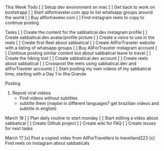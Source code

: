 This Week Todo
[ ] Setup dev environment on mac
[ ] Get back to work on bootstrapp
[ ] Start allfortraveler.com app to list whatsapp groups around the world
[ ] Buy allfortraveler.com
[ ] Find instagram reels to copy to continue posting

Tasks
[ ] Create the content for the sabbatical.dev instagram profile
[ ] Create sabbatical.dev avatar/profile picture
[ ] Create a voice to use in the reels
[ ] Create first Reel about sabbatical
[ ] Create AllForTraveler website with a listing of whatsapp groups
[ ] Buy AllForTraveler instagram account
[ ] Continue posting similar content but about sabbatical leave to travel
[ ] Create the hiking tool
[ ] Create sabbatical.dev account
[ ] Create reels about sabbatical
[ ] Crosspost the reels using sabbatical.dev and allForTraveler accounts 
[ ] Start posting my own videos of my sabbatical time, starting with a Day 1 in Ilha Grande

Posting
   1. Repost viral videos
      - Find videos without subtitles
      - subtitle them (maybe in different languages? get brazilian videos and subtitle in english) 



March 18
[ ] Plan daily routine to start monday
[ ] Start editing a video about sabbatical
[ ] Create Github project
[ ] Create wiki for FAQ 
[ ] Create issues for next tasks

March 17
[x] Post a copied video from AllForTravellers to travelland223
[x] Find reels on instagram about sabbaticals

